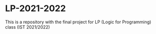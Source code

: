 # LP-2021-2022
This is a repository with the final project for LP (Logic for Programming) class (IST 2021/2022)
